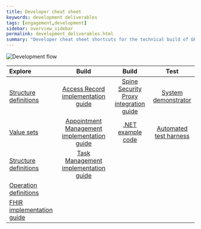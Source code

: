 ```yaml
---
title: Developer cheat sheet
keywords: development deliverables
tags: [engagement,development]
sidebar: overview_sidebar
permalink: development_deliverables.html
summary: "Developer cheat sheet shortcuts for the technical build of GP Connect API"
---
```


![Development flow](images/development/development_flow.png)

| Explore | Build | Build | Test |
| :------ | :---: | :---: | :--: |
| [Structure definitions](https://github.com/nhsconnect/gpconnect-fhir/tree/develop/StructureDefinitions) | [Access Record implementation guide](accessrecord.html) | [Spine Security Proxy integration guide](integration_spine_security_proxy_implementation_guide.html) | [System demonstrator](system_demonstrator.html) |
| [Value sets](https://github.com/nhsconnect/gpconnect-fhir/tree/develop/ValueSets) | [Appointment Management implementation guide](appointments.html) | [.NET example code](https://github.com/nhsconnect/gpconnect-dotnet-examples/) | [Automated test harness](https://github.com/nhsconnect/gpconnect-provider-testing/) |
| [Structure definitions](https://github.com/nhsconnect/gpconnect-fhir/tree/develop/StructureDefinitions) | [Task Management implementation guide](tasks.html)  | |
| [Operation definitions](https://github.com/nhsconnect/gpconnect-fhir/tree/develop/OperationDefinitions) | | |
| [FHIR implementation guide](development_fhir_api_guidance.html) | | |
